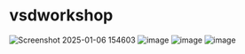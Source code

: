 # vsdworkshop


![Screenshot 2025-01-06 154603](https://github.com/user-attachments/assets/66a66cdb-d845-49df-82bf-191c0d99abe2)
![image](https://github.com/user-attachments/assets/434c2b8d-57fd-4364-bf82-1a5151d50728)
![image](https://github.com/user-attachments/assets/d6315050-618b-428b-a9e1-2810f8c2411d)
![image](https://github.com/user-attachments/assets/9ec2722c-7935-4824-adb5-45a865e6c42d)


